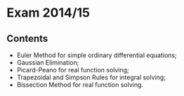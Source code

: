 # Exam 2014/15

## Contents

- Euler Method for simple ordinary differential equations;
- Gaussian Elimination;
- Picard-Peano for real function solving;
- Trapezoidal and Simpson Rules for integral solving;
- Bissection Method for real function solving.

